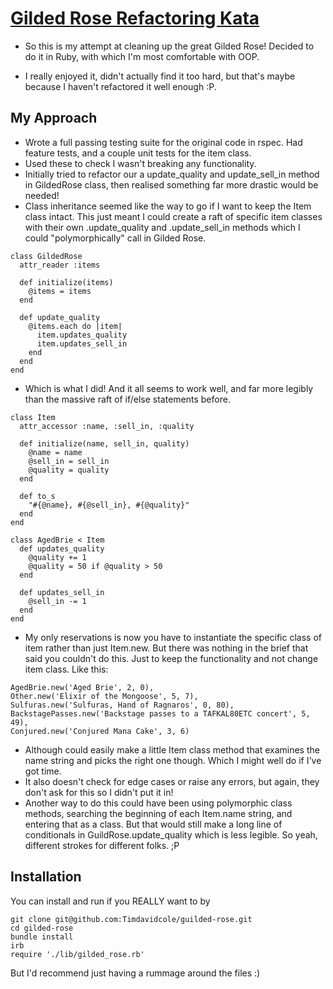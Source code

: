 # [Gilded Rose Refactoring Kata](https://github.com/emilybache/GildedRose-Refactoring-Kata)

- So this is my attempt at cleaning up the great Gilded Rose!  Decided to do it in Ruby, with which I'm most comfortable with OOP.

- I really enjoyed it, didn't actually find it too hard, but that's maybe because I haven't refactored it well enough :P.

## My Approach

- Wrote a full passing testing suite for the original code in rspec.  Had feature tests, and a couple unit tests for the item class.
- Used these to check I wasn't breaking any functionality.
- Initially tried to refactor our a update_quality and update_sell_in method in GildedRose class, then realised something far more drastic would be needed!
- Class inheritance seemed like the way to go if I want to keep the Item class intact.  This just meant I could create a raft of specific item classes with their own .update_quality and .update_sell_in methods which I could "polymorphically" call in Gilded Rose.
```
class GildedRose
  attr_reader :items

  def initialize(items)
    @items = items
  end

  def update_quality
    @items.each do |item|
      item.updates_quality
      item.updates_sell_in
    end
  end
end
```
- Which is what I did!  And it all seems to work well, and far more legibly than the massive raft of if/else statements before.
```
class Item
  attr_accessor :name, :sell_in, :quality

  def initialize(name, sell_in, quality)
    @name = name
    @sell_in = sell_in
    @quality = quality
  end

  def to_s
    "#{@name}, #{@sell_in}, #{@quality}"
  end
end

class AgedBrie < Item
  def updates_quality
    @quality += 1
    @quality = 50 if @quality > 50
  end

  def updates_sell_in
    @sell_in -= 1
  end
end
```
- My only reservations is now you have to instantiate the specific class of item rather than just Item.new.  But there was nothing in the brief that said you couldn't do this.  Just to keep the functionality and not change item class. Like this:
```
AgedBrie.new('Aged Brie', 2, 0),
Other.new('Elixir of the Mongoose', 5, 7),
Sulfuras.new('Sulfuras, Hand of Ragnaros', 0, 80),
BackstagePasses.new('Backstage passes to a TAFKAL80ETC concert', 5, 49),
Conjured.new('Conjured Mana Cake', 3, 6)
```
- Although could easily make a little Item class method that examines the name string and picks the right one though. Which I might well do if I've got time. 
- It also doesn't check for edge cases or raise any errors, but again, they don't ask for this so I didn't put it in!
- Another way to do this could have been using polymorphic class methods, searching the beginning of each Item.name string, and entering that as a class.  But that would still make a long line of conditionals in GuildRose.update_quality which is less legible.  So yeah, different strokes for different folks.  ;P

## Installation

You can install and run if you REALLY want to by

```
git clone git@github.com:Timdavidcole/guilded-rose.git
cd gilded-rose
bundle install
irb
require './lib/gilded_rose.rb'
```
But I'd recommend just having a rummage around the files :)
